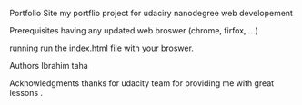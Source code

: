 Portfolio Site
my portflio project for udaciry nanodegree web developement


Prerequisites
having any updated web broswer (chrome, firfox, ...)

running 
run the index.html file with your broswer.

Authors
Ibrahim taha

Acknowledgments
thanks for udacity team for providing me with great lessons .
